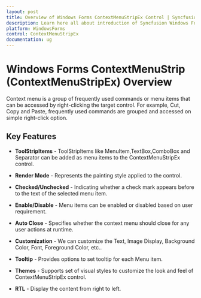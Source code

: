 ```yaml
---
layout: post
title: Overview of Windows Forms ContextMenuStripEx Control | Syncfusion 
description: Learn here all about introduction of Syncfusion Windows Forms of ContextMenuStrip control, its features, and more.
platform: WindowsForms
control: ContextMenuStripEx
documentation: ug
---
```


# Windows Forms ContextMenuStrip (ContextMenuStripEx) Overview

Context menu is a group of frequently used commands or menu items that can be accessed by right-clicking the target control. For example, Cut, Copy and Paste, frequently used commands are grouped and accessed on simple right-click option. 

## Key Features

* **ToolStripItems** - ToolStripItems like MenuItem,TextBox,ComboBox and Separator can be added as menu items to the ContextMenuStripEx control.

* **Render Mode** - Represents the painting style applied to the control.

* **Checked/Unchecked** - Indicating whether a check mark appears before to the text of the selected menu item.

* **Enable/Disable** - Menu items can be enabled or disabled based on user requirement.

* **Auto Close** - Specifies whether the context menu should close for any user actions at runtime.

* **Customization** - We can customize the Text, Image Display, Background Color, Font, Foreground Color, etc..

* **Tooltip** - Provides options to set tooltip for each Menu item.

* **Themes** - Supports set of visual styles to customize the look and feel of ContextMenuStripEx control.

* **RTL** - Display the content from right to left.